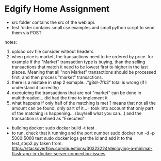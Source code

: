 # Edgify Home Assignment

- src folder contains the src of the web api.
- test folder contains small csv examples and small python script to send them via POST.

notes:
1. upload csv file consider without headers.
2. when price is market, the transactions need to be ordered by price. for example 
   if the "Market" transaction type is buying, than the selling transactions 
   that match it need to be lowest first to higher in the last places. Meaning 
   that all "non Market" transactions should be processed first, and then process
   "market" transactions.
3. there is a mistake in step 2 exmaple...“g8dr-7fk3” total is wrong (if I understand it correctly)
4. executeing the transactions that are not "market" can be done in multithreaded... did had the 
   time to implement it
5. what happens if only half of the matching is met ? means that not all the amount can be found, 
   only part of it... I took into account that only part of the matching is happening... (buy/sell 
   what you can...) and the transaction is defined as "Executed"


- building docker:
sudo docker build -t test .
- to run, check that it running and the port number
sudo docker run -d -p 5000:5000 test
sudo docker logs <docker>
get the id and add it to the test_step2.py
taken from:
https://stackoverflow.com/questions/30323224/deploying-a-minimal-flask-app-in-docker-server-connection-issues